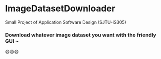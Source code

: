 # ImageDatasetDownloader
Small Project of Application Software Design (SJTU-IS305)

### Download whatever image dataset you want with the friendly GUI  ~ 
:smile::smile::smile:  
